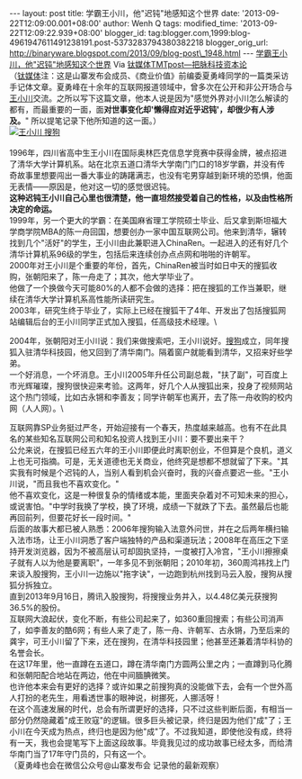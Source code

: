 --- layout: post title: 学霸王小川，他"迟钝"地感知这个世界 date:
'2013-09-22T12:09:00.001+08:00' author: Wenh Q tags: modified\_time:
'2013-09-22T12:09:22.939+08:00' blogger\_id:
tag:blogger.com,1999:blog-4961947611491238191.post-5373283794380382218
blogger\_orig\_url:
http://binaryware.blogspot.com/2013/09/blog-post\_1948.html ---
[学霸王小川，他"迟钝"地感知这个世界](http://www.tmtpost.com/64159.html)
Via [钛媒体TMTpost—把脉科技资本论](http://www.tmtpost.com/)
\
（[钛媒体](http://www.tmtpost.com/ "钛媒体")注：这是山寨发布会成员、《商业价值》前编委夏勇峰同学的一篇类采访手记体文章。夏勇峰在十余年的互联网报道领域中，曾多次在公开和非公开场合与[王小川](http://www.tmtpost.com/tag/%E7%8E%8B%E5%B0%8F%E5%B7%9D "查看 王小川 中的全部文章")交流。之所以写下这篇文章，他本人说是因为"感觉外界对小川怎么解读的都有，而最重要的一面，面**对世事变化却'懒得应对近乎迟钝'，却很少有人涉及。**"
所以提笔记录下他所知道的这一面。）\
[![王小川
搜狗](http://www.tmtpost.com/wp-content/uploads/2013/09/137933060734.jpg "王小川2")](http://www.tmtpost.com/wp-content/uploads/2013/09/137933060734.jpg)\
\
1996年，四川省高中生王小川在国际奥林匹克信息学竞赛中获得金牌，被点招进了清华大学计算机系。站在北京五道口清华大学南门门口的18岁学霸，并没有传奇故事里想要闯出一番大事业的踌躇满志，也没有宅男穿越到新环境的恐惧，他面无表情——原因是，他对这一切的感觉很迟钝。\
**这种迟钝王小川自己心里也很清楚，他一直坦然接受着自己的性格，以及由性格所决定的命运。**\
1999年，另一个更大的学霸：在美国麻省理工学院硕士毕业、后又拿到斯坦福大学商学院MBA的陈一舟回国，想要创办一家中国互联网公司。他来到清华，辗转找到几个"活好"的学生，王小川由此兼职进入ChinaRen。一起进入的还有好几个清华计算机系96级的学生，包括后来连续创办点点网和啪啪的许朝军。\
2000年对王小川是个重要的年份，首先，ChinaRen被当时如日中天的搜狐收购，张朝阳来了，陈一舟走了；其次，他大学毕业了。\
他做了一个换做今天可能80%的人都不会做的选择：把在搜狐的工作当兼职，继续在清华大学计算机系高性能所读研究生。\
2003年，研究生终于毕业了，实际上已经在搜狐干了4年、开发出了包括搜狐网站编辑后台的王小川同学正式加入搜狐，任高级技术经理。\

2004年，张朝阳对王小川说：我们来做搜索吧，王小川说好。[搜狗](http://www.tmtpost.com/tag/sogou "查看 搜狗 中的全部文章")成立，同年搜狐入驻清华科技园，他又回到了清华南门。隔着窗户就能看到清华，又招来好些学弟。\
一个好消息，一个坏消息。王小川2005年升任公司副总裁，"扶了副"，可百度上市光辉璀璨，搜狗很快迎来考验。这两年，好几个人从搜狐出来，投身了视频网站这个热门领域，比如古永锵和李善友；同学许朝军也离开，去了陈一舟收购的校内网（人人网）。\

互联网靠SP业务挺过严冬，开始迎接有一个春天，热度越来越高。也有不在此具名的某些知名互联网公司和知名投资人找到王小川：要不要出来干？\
公允来说，在搜狐已经五六年的王小川即便此时离职创业，不但算是个良机，道义上也无可指摘。可是，无关道德也无关商业，他终究是想都不想就留了下来。"其实我有时候是个迟钝的人，当别人看到机会兴奋时，我的兴奋点要迟一些。"王小川说，"而且我也不喜欢变化。"\
他不喜欢变化，这是一种很复杂的情绪或本能，里面夹杂着对不可知未来的担心，或说害怕。"中学时我换了学校，换了环境，成绩一下就跌了下去。虽然最后也能再回前列，但要花好长一段时间。"\
后面的故事大都已被人熟悉：2006年搜狗输入法意外问世，并在之后两年横扫输入法市场，让王小川洞悉了客户端独特的产品和渠道玩法；2008年在高压之下坚持开发浏览器，因为不被高层认可却固执坚持，一度被打入冷宫，"王小川擦擦桌子就有人以为他是要离职"，一年多见不到张朝阳；2010年初，360周鸿祎找上门来谈入股搜狗，王小川一边施以"拖字诀"，一边跑到杭州找到马云入股，搜狗从搜狐分拆独立。\
直到2013年9月16日，腾讯入股搜狗，将搜搜业务并入，以4.48亿美元获搜狗36.5%的股份。\
互联网大浪起伏，变化不断，有些公司起来了，如360重回搜索；有些公司消声了，如李善友的酷6网；有些人来了走了，陈一舟、许朝军、古永锵，乃至后来的龚宇，可王小川留了下来，还在搜狗，在清华科技园里；他甚至还兼着清华科协的名誉会长。\
在这17年里，他一直蹲在五道口，蹲在清华南门方圆两公里之内；一直蹲到马化腾和张朝阳配合地站在两边，他在中间腼腆微笑。\
也许他本来会有更好的选择？或许如果之前搜狗真的没能做下去，会有一个世外高人打扮的老先生，用看透世事的眼神说，树挪死，人挪活呀！\
在这个高速发展的时代，总会有所谓更好的选择，只不过这些判断后面，有相当一部分仍然隐藏着"成王败寇"的逻辑。很多巨头被记录，终归是因为他们"成"了；王小川在今天成为热点，终归也是因为他"成"了。不过我知道，即使他没有成，终将有一天，我也会提笔写下上面这段故事。毕竟我见过的成功故事已经太多，而给清华南门当了17年守门员的，只有这一个。\
（夏勇峰也会在微信公众号@山寨发布会 记录他的最新观察）
